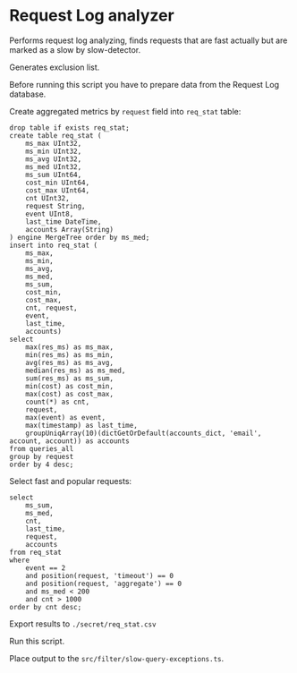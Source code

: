 # Request Log analyzer

Performs request log analyzing, finds requests that are fast actually but are marked as a slow
by slow-detector.

Generates exclusion list.

Before running this script you have to prepare data from the Request Log database.

Create aggregated metrics by `request` field into `req_stat` table:

```clickhouse
drop table if exists req_stat;
create table req_stat (
    ms_max UInt32,
    ms_min UInt32,
    ms_avg UInt32,
    ms_med UInt32,
    ms_sum UInt64,
    cost_min UInt64,
    cost_max UInt64,
    cnt UInt32,
    request String,
    event UInt8,
    last_time DateTime,
    accounts Array(String)
) engine MergeTree order by ms_med;
insert into req_stat (
    ms_max,
    ms_min,
    ms_avg,
    ms_med,
    ms_sum,
    cost_min,
    cost_max,
    cnt, request,
    event,
    last_time,
    accounts)
select
    max(res_ms) as ms_max,
    min(res_ms) as ms_min,
    avg(res_ms) as ms_avg,
    median(res_ms) as ms_med,
    sum(res_ms) as ms_sum,
    min(cost) as cost_min,
    max(cost) as cost_max,
    count(*) as cnt,
    request,
    max(event) as event,
    max(timestamp) as last_time,
    groupUniqArray(10)(dictGetOrDefault(accounts_dict, 'email', account, account)) as accounts
from queries_all
group by request
order by 4 desc;
```

Select fast and popular requests:

```clickhouse
select
    ms_sum,
    ms_med,
    cnt,
    last_time,
    request,
    accounts
from req_stat
where
    event == 2
    and position(request, 'timeout') == 0
    and position(request, 'aggregate') == 0
    and ms_med < 200
    and cnt > 1000
order by cnt desc;
```

Export results to `./secret/req_stat.csv`

Run this script.

Place output to the `src/filter/slow-query-exceptions.ts`.
